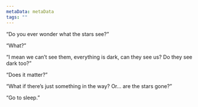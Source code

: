 ```yaml
---
metaData: metaData
tags: ""
---
```


“Do you ever wonder what the stars see?”

“What?”

“I mean we can’t see them, everything is dark, can they see us? Do they see dark too?”

“Does it matter?”

“What if there’s just something in the way? Or… are the stars gone?”

“Go to sleep.”